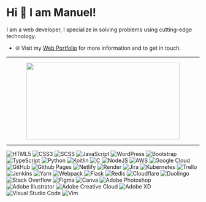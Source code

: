 # Hi 👋 I am Manuel! 
I am a web developer, I specialize in solving problems using cutting-edge technology.

- 🌐 Visit my [Web Portfolio](https://manueldinisjunior.com/) for more information and to get in touch.
 
---

<p align="center">
  <img src="https://github-readme-stats.vercel.app/api/top-langs/?username=manueldinisjunior&layout=compact" width="400" height="200">
</p>

---
<p align="center">

  ![HTML5](https://img.shields.io/badge/HTML5-%23E34F26.svg?style=for-the-badge&logo=html&logoColor=white)
  ![CSS3](https://img.shields.io/badge/css3-%231572B6.svg?style=for-the-badge&logo=css3&logoColor=white)
  ![SCSS](https://img.shields.io/badge/scss-%231572B6.svg?style=for-the-badge&logo=scss&logoColor=white)
  ![JavaScript](https://img.shields.io/badge/JavaScript-%23F7DF1E.svg?style=for-the-badge&logo=javascript&logoColor=white)
  ![WordPress](https://img.shields.io/badge/WordPress-%23117AC9.svg?style=for-the-badge&logo=WordPress&logoColor=white)
  ![Bootstrap](https://img.shields.io/badge/bootsrap-%231572B6.svg?style=for-the-badge&logo=bootstrap&logoColor=white)
  ![TypeScript](https://img.shields.io/badge/typescript-%23007ACC.svg?style=for-the-badge&logo=typescript&logoColor=white)
  ![Python](https://img.shields.io/badge/Python-%2314354C.svg?style=for-the-badge&logo=python&logoColor=white)
  ![Koitlin](https://img.shields.io/badge/koitlin-%2314354C.svg?style=for-the-badge&logo=python&logoColor=white)
  ![C](https://img.shields.io/badge/c-%2300599C.svg?style=for-the-badge&logo=c&logoColor=white)
  ![NodeJS](https://img.shields.io/badge/node.js-6DA55F?style=for-the-badge&logo=node.js&logoColor=white)
  ![AWS](https://img.shields.io/badge/AWS-%23FF9900.svg?style=for-the-badge&logo=amazon-aws&logoColor=white)
  ![Google Cloud](https://img.shields.io/badge/GoogleCloud-%234285F4.svg?style=for-the-badge&logo=google-cloud&logoColor=white)
  ![GitHub](https://img.shields.io/badge/github-%23121011.svg?style=for-the-badge&logo=github&logoColor=white)
  ![Github Pages](https://img.shields.io/badge/github%20pages-121013?style=for-the-badge&logo=github&logoColor=white)
  ![Netlify](https://img.shields.io/badge/netlify-%23000000.svg?style=for-the-badge&logo=netlify&logoColor=#00C7B7)
  ![Render](https://img.shields.io/badge/Render-%46E3B7.svg?style=for-the-badge&logo=render&logoColor=white)
  ![Jira](https://img.shields.io/badge/jira-%230A0FFF.svg?style=for-the-badge&logo=jira&logoColor=white)
  ![Kubernetes](https://img.shields.io/badge/kubernetes-%23326ce5.svg?style=for-the-badge&logo=kubernetes&logoColor=white)
  ![Trello](https://img.shields.io/badge/Trello-%23026AA7.svg?style=for-the-badge&logo=Trello&logoColor=white)
  ![Jenkins](https://img.shields.io/badge/jenkins-%232C5263.svg?style=for-the-badge&logo=jenkins&logoColor=white)
   ![Yarn](https://img.shields.io/badge/yarn-%232C8EBB.svg?style=for-the-badge&logo=yarn&logoColor=white)
  ![Webpack](https://img.shields.io/badge/webpack-%238DD6F9.svg?style=for-the-badge&logo=webpack&logoColor=black)
  ![Flask](https://img.shields.io/badge/flask-%23000.svg?style=for-the-badge&logo=flask&logoColor=white)
  ![Redis](https://img.shields.io/badge/redis-%23000.svg?style=for-the-badge&logo=flask&logoColor=white)
  ![Cloudflare](https://img.shields.io/badge/Cloudflare-F38020?style=for-the-badge&logo=Cloudflare&logoColor=white)
  ![Duolingo](https://img.shields.io/badge/Duolingo-%234DC730.svg?style=for-the-badge&logo=Duolingo&logoColor=white)
  ![Stack Overflow](https://img.shields.io/badge/-Stackoverflow-FE7A16?style=for-the-badge&logo=stack-overflow&logoColor=white)
  ![Figma](https://img.shields.io/badge/figma-%23F24E1E.svg?style=for-the-badge&logo=figma&logoColor=white)
  ![Canva](https://img.shields.io/badge/Canva-%2300C4CC.svg?style=for-the-badge&logo=Canva&logoColor=white)
  ![Adobe Photoshop](https://img.shields.io/badge/adobe%20photoshop-%2331A8FF.svg?style=for-the-badge&logo=adobe%20photoshop&logoColor=white)
  ![Adobe Illustrator](https://img.shields.io/badge/adobe%20illustrator-%23FF9A00.svg?style=for-the-badge&logo=adobe%20illustrator&logoColor=white)
  ![Adobe Creative Cloud](https://img.shields.io/badge/Adobe%20Creative%20Cloud-DA1F26.svg?style=for-the-badge&logo=Adobe%20Creative%20Cloud&logoColor=white)
  ![Adobe XD](https://img.shields.io/badge/Adobe%20XD-470137?style=for-the-badge&logo=Adobe%20XD&logoColor=#FF61F6)
  ![Visual Studio Code](https://img.shields.io/badge/Visual%20Studio%20Code-0078d7.svg?style=for-the-badge&logo=visual-studio-code&logoColor=white)
  ![Vim](https://img.shields.io/badge/VIM-%2311AB00.svg?style=for-the-badge&logo=vim&logoColor=white)
</p>
